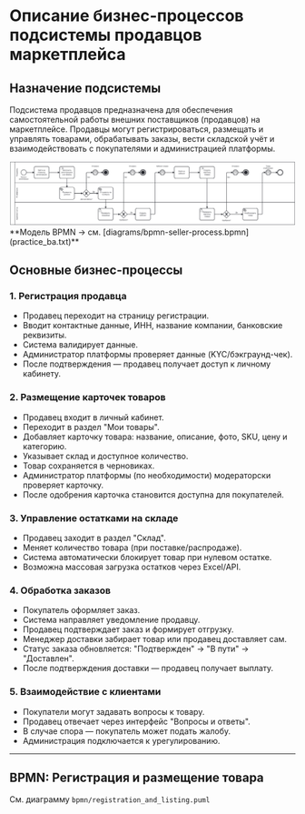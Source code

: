 # Описание бизнес-процессов подсистемы продавцов маркетплейса

## Назначение подсистемы

Подсистема продавцов предназначена для обеспечения самостоятельной работы внешних поставщиков (продавцов) на маркетплейсе. Продавцы могут регистрироваться, размещать и управлять товарами, обрабатывать заказы, вести складской учёт и взаимодействовать с покупателями и администрацией платформы.

<a href="bpmn_practice_ba.png" target="_blank">
  <img src="bpmn_practice_ba.png" width="1200"/>
</a>
**Модель BPMN → см. [diagrams/bpmn-seller-process.bpmn](practice_ba.txt)**

## Основные бизнес-процессы

### 1. Регистрация продавца

- Продавец переходит на страницу регистрации.
- Вводит контактные данные, ИНН, название компании, банковские реквизиты.
- Система валидирует данные.
- Администратор платформы проверяет данные (KYC/бэкграунд-чек).
- После подтверждения — продавец получает доступ к личному кабинету.

### 2. Размещение карточек товаров

- Продавец входит в личный кабинет.
- Переходит в раздел "Мои товары".
- Добавляет карточку товара: название, описание, фото, SKU, цену и категорию.
- Указывает склад и доступное количество.
- Товар сохраняется в черновиках.
- Администратор платформы (по необходимости) модераторски проверяет карточку.
- После одобрения карточка становится доступна для покупателей.

### 3. Управление остатками на складе

- Продавец заходит в раздел "Склад".
- Меняет количество товара (при поставке/распродаже).
- Система автоматически блокирует товар при нулевом остатке.
- Возможна массовая загрузка остатков через Excel/API.

### 4. Обработка заказов

- Покупатель оформляет заказ.
- Система направляет уведомление продавцу.
- Продавец подтверждает заказ и формирует отгрузку.
- Менеджер доставки забирает товар или продавец доставляет сам.
- Статус заказа обновляется: "Подтвержден" → "В пути" → "Доставлен".
- После подтверждения доставки — продавец получает выплату.

### 5. Взаимодействие с клиентами

- Покупатели могут задавать вопросы к товару.
- Продавец отвечает через интерфейс "Вопросы и ответы".
- В случае спора — покупатель может подать жалобу.
- Администрация подключается к урегулированию.

---

## BPMN: Регистрация и размещение товара

См. диаграмму `bpmn/registration_and_listing.puml`
